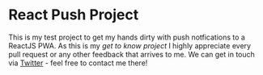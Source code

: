# React Push Project

This is my test project to get my hands dirty with push notfications to a ReactJS PWA. As this is my _get to know project_ I highly appreciate every pull request or any other feedback that arrives to me. We can get in touch via [Twitter](https://twitter.com/coding_max) - feel free to contact me there!
